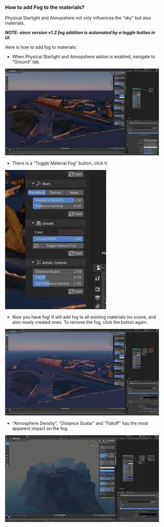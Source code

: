 ### How to add Fog to the materials?

Physical Starlight and Atmopshere not only influences the "sky" but also materials.

***NOTE: since version v1.2 fog addition is automated by a toggle button in UI***

Here is how to add fog to materials:

- When Physical Starlight and Atmopshere addon is enabled, navigate to "Ground" tab.

![FOG](img/fog/FOG_add_fog.PNG)

- There is a "Toggle Material Fog" button, click it

![FOG](img/fog/FOG_add_fog_2.PNG)

- Now you have fog! It will add fog to all existing materials ins scene, and also newly created ones.
To remove the fog, click the button again. 

![FOG](img/fog/FOG_add_fog_3.PNG)

- "Atmosphere Density", "Distance Scalar" and "Falloff" has the most apparent impact on the fog.

![FOG](img/fog/FOG_bigfog.PNG)

